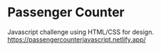 # Passenger Counter 
Javascript challenge using HTML/CSS for design.
https://passengercounterjavascript.netlify.app/
